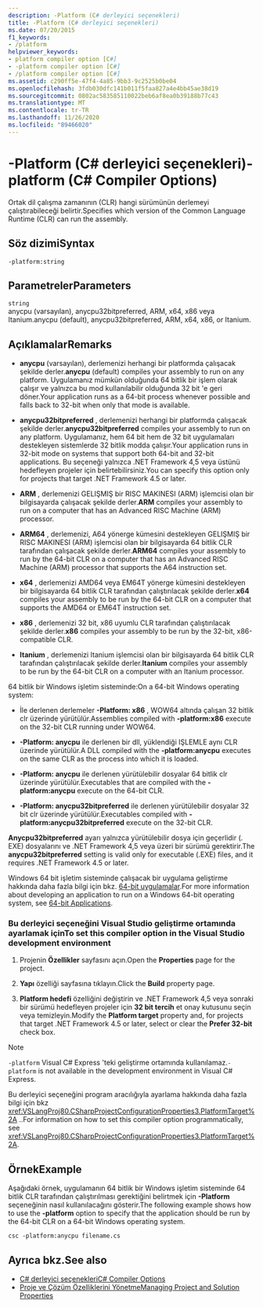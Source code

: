 ```yaml
---
description: -Platform (C# derleyici seçenekleri)
title: -Platform (C# derleyici seçenekleri)
ms.date: 07/20/2015
f1_keywords:
- /platform
helpviewer_keywords:
- platform compiler option [C#]
- -platform compiler option [C#]
- /platform compiler option [C#]
ms.assetid: c290ff5e-47f4-4a85-9bb3-9c2525b0be04
ms.openlocfilehash: 3fdb030dfc141b011f5faa827a4e4bb45ae38d19
ms.sourcegitcommit: 0802ac583585110022beb6af8ea0b39188b77c43
ms.translationtype: MT
ms.contentlocale: tr-TR
ms.lasthandoff: 11/26/2020
ms.locfileid: "89466020"
---
```

# <a name="-platform-c-compiler-options"></a><span data-ttu-id="31dcd-103">-Platform (C# derleyici seçenekleri)</span><span class="sxs-lookup"><span data-stu-id="31dcd-103">-platform (C# Compiler Options)</span></span>

<span data-ttu-id="31dcd-104">Ortak dil çalışma zamanının (CLR) hangi sürümünün derlemeyi çalıştırabileceği belirtir.</span><span class="sxs-lookup"><span data-stu-id="31dcd-104">Specifies which version of the Common Language Runtime (CLR) can run the assembly.</span></span>

## <a name="syntax"></a><span data-ttu-id="31dcd-105">Söz dizimi</span><span class="sxs-lookup"><span data-stu-id="31dcd-105">Syntax</span></span>

```console
-platform:string
```

## <a name="parameters"></a><span data-ttu-id="31dcd-106">Parametreler</span><span class="sxs-lookup"><span data-stu-id="31dcd-106">Parameters</span></span>

`string` \
<span data-ttu-id="31dcd-107">anycpu (varsayılan), anycpu32bitpreferred, ARM, x64, x86 veya Itanium.</span><span class="sxs-lookup"><span data-stu-id="31dcd-107">anycpu (default), anycpu32bitpreferred, ARM, x64, x86, or Itanium.</span></span>

## <a name="remarks"></a><span data-ttu-id="31dcd-108">Açıklamalar</span><span class="sxs-lookup"><span data-stu-id="31dcd-108">Remarks</span></span>

- <span data-ttu-id="31dcd-109">**anycpu** (varsayılan), derlemenizi herhangi bir platformda çalışacak şekilde derler.</span><span class="sxs-lookup"><span data-stu-id="31dcd-109">**anycpu** (default) compiles your assembly to run on any platform.</span></span> <span data-ttu-id="31dcd-110">Uygulamanız mümkün olduğunda 64 bitlik bir işlem olarak çalışır ve yalnızca bu mod kullanılabilir olduğunda 32 bit 'e geri döner.</span><span class="sxs-lookup"><span data-stu-id="31dcd-110">Your application runs as a 64-bit process whenever possible and falls back to 32-bit when only that mode is available.</span></span>

- <span data-ttu-id="31dcd-111">**anycpu32bitpreferred** , derlemenizi herhangi bir platformda çalışacak şekilde derler.</span><span class="sxs-lookup"><span data-stu-id="31dcd-111">**anycpu32bitpreferred** compiles your assembly to run on any platform.</span></span> <span data-ttu-id="31dcd-112">Uygulamanız, hem 64 bit hem de 32 bit uygulamaları destekleyen sistemlerde 32 bitlik modda çalışır.</span><span class="sxs-lookup"><span data-stu-id="31dcd-112">Your application runs in 32-bit mode on systems that support both 64-bit and 32-bit applications.</span></span> <span data-ttu-id="31dcd-113">Bu seçeneği yalnızca .NET Framework 4,5 veya üstünü hedefleyen projeler için belirtebilirsiniz.</span><span class="sxs-lookup"><span data-stu-id="31dcd-113">You can specify this option only for projects that target .NET Framework 4.5 or later.</span></span>

- <span data-ttu-id="31dcd-114">**ARM** , derlemenizi GELIŞMIŞ bir RISC MAKINESI (ARM) işlemcisi olan bir bilgisayarda çalışacak şekilde derler.</span><span class="sxs-lookup"><span data-stu-id="31dcd-114">**ARM** compiles your assembly to run on a computer that has an Advanced RISC Machine (ARM) processor.</span></span>

- <span data-ttu-id="31dcd-115">**ARM64** , derlemenizi, A64 yönerge kümesini destekleyen GELIŞMIŞ bir RISC MAKINESI (ARM) işlemcisi olan bir bilgisayarda 64 bitlik CLR tarafından çalışacak şekilde derler.</span><span class="sxs-lookup"><span data-stu-id="31dcd-115">**ARM64** compiles your assembly to run by the 64-bit CLR on a computer that has an Advanced RISC Machine (ARM) processor that supports the A64 instruction set.</span></span>

- <span data-ttu-id="31dcd-116">**x64** , derlemenizi AMD64 veya EM64T yönerge kümesini destekleyen bir bilgisayarda 64 bitlik CLR tarafından çalıştırılacak şekilde derler.</span><span class="sxs-lookup"><span data-stu-id="31dcd-116">**x64** compiles your assembly to be run by the 64-bit CLR on a computer that supports the AMD64 or EM64T instruction set.</span></span>

- <span data-ttu-id="31dcd-117">**x86** , derlemenizi 32 bit, x86 uyumlu CLR tarafından çalıştırılacak şekilde derler.</span><span class="sxs-lookup"><span data-stu-id="31dcd-117">**x86** compiles your assembly to be run by the 32-bit, x86-compatible CLR.</span></span>

- <span data-ttu-id="31dcd-118">**Itanium** , derlemenizi Itanium işlemcisi olan bir bilgisayarda 64 bitlik CLR tarafından çalıştırılacak şekilde derler.</span><span class="sxs-lookup"><span data-stu-id="31dcd-118">**Itanium** compiles your assembly to be run by the 64-bit CLR on a computer with an Itanium processor.</span></span>

<span data-ttu-id="31dcd-119">64 bitlik bir Windows işletim sisteminde:</span><span class="sxs-lookup"><span data-stu-id="31dcd-119">On a 64-bit Windows operating system:</span></span>

- <span data-ttu-id="31dcd-120">İle derlenen derlemeler **-Platform: x86** , WOW64 altında çalışan 32 bitlik clr üzerinde yürütülür.</span><span class="sxs-lookup"><span data-stu-id="31dcd-120">Assemblies compiled with **-platform:x86** execute on the 32-bit CLR running under WOW64.</span></span>

- <span data-ttu-id="31dcd-121">**-Platform: anycpu** ile derlenen bir dll, yüklendiği IŞLEMLE aynı CLR üzerinde yürütülür.</span><span class="sxs-lookup"><span data-stu-id="31dcd-121">A DLL compiled with the **-platform:anycpu** executes on the same CLR as the process into which it is loaded.</span></span>

- <span data-ttu-id="31dcd-122">**-Platform: anycpu** ile derlenen yürütülebilir dosyalar 64 bitlik clr üzerinde yürütülür.</span><span class="sxs-lookup"><span data-stu-id="31dcd-122">Executables that are compiled with the **-platform:anycpu** execute on the 64-bit CLR.</span></span>

- <span data-ttu-id="31dcd-123">**-Platform: anycpu32bitpreferred** ile derlenen yürütülebilir dosyalar 32 bit clr üzerinde yürütülür.</span><span class="sxs-lookup"><span data-stu-id="31dcd-123">Executables compiled with **-platform:anycpu32bitpreferred** execute on the 32-bit CLR.</span></span>

<span data-ttu-id="31dcd-124">**Anycpu32bitpreferred** ayarı yalnızca yürütülebilir dosya için geçerlidir (. EXE) dosyalarını ve .NET Framework 4,5 veya üzeri bir sürümü gerektirir.</span><span class="sxs-lookup"><span data-stu-id="31dcd-124">The **anycpu32bitpreferred** setting is valid only for executable (.EXE) files, and it requires .NET Framework 4.5 or later.</span></span>

<span data-ttu-id="31dcd-125">Windows 64 bit işletim sisteminde çalışacak bir uygulama geliştirme hakkında daha fazla bilgi için bkz. [64-bit uygulamalar](../../../framework/64-bit-apps.md).</span><span class="sxs-lookup"><span data-stu-id="31dcd-125">For more information about developing an application to run on a Windows 64-bit operating system, see [64-bit Applications](../../../framework/64-bit-apps.md).</span></span>

### <a name="to-set-this-compiler-option-in-the-visual-studio-development-environment"></a><span data-ttu-id="31dcd-126">Bu derleyici seçeneğini Visual Studio geliştirme ortamında ayarlamak için</span><span class="sxs-lookup"><span data-stu-id="31dcd-126">To set this compiler option in the Visual Studio development environment</span></span>

1. <span data-ttu-id="31dcd-127">Projenin **Özellikler** sayfasını açın.</span><span class="sxs-lookup"><span data-stu-id="31dcd-127">Open the **Properties** page for the project.</span></span>

2. <span data-ttu-id="31dcd-128">**Yapı** özelliği sayfasına tıklayın.</span><span class="sxs-lookup"><span data-stu-id="31dcd-128">Click the **Build** property page.</span></span>

3. <span data-ttu-id="31dcd-129">**Platform hedefi** özelliğini değiştirin ve .NET Framework 4,5 veya sonraki bir sürümü hedefleyen projeler için **32 bit tercih** et onay kutusunu seçin veya temizleyin.</span><span class="sxs-lookup"><span data-stu-id="31dcd-129">Modify the **Platform target** property and, for projects that target .NET Framework 4.5 or later, select or clear the **Prefer 32-bit** check box.</span></span>

> [!NOTE]
> <span data-ttu-id="31dcd-130">`-platform` Visual C# Express 'teki geliştirme ortamında kullanılamaz.</span><span class="sxs-lookup"><span data-stu-id="31dcd-130">`-platform` is not available in the development environment in Visual C# Express.</span></span>

<span data-ttu-id="31dcd-131">Bu derleyici seçeneğini program aracılığıyla ayarlama hakkında daha fazla bilgi için bkz <xref:VSLangProj80.CSharpProjectConfigurationProperties3.PlatformTarget%2A> ..</span><span class="sxs-lookup"><span data-stu-id="31dcd-131">For information on how to set this compiler option programmatically, see <xref:VSLangProj80.CSharpProjectConfigurationProperties3.PlatformTarget%2A>.</span></span>

## <a name="example"></a><span data-ttu-id="31dcd-132">Örnek</span><span class="sxs-lookup"><span data-stu-id="31dcd-132">Example</span></span>

<span data-ttu-id="31dcd-133">Aşağıdaki örnek, uygulamanın 64 bitlik bir Windows işletim sisteminde 64 bitlik CLR tarafından çalıştırılması gerektiğini belirtmek için **-Platform** seçeneğinin nasıl kullanılacağını gösterir.</span><span class="sxs-lookup"><span data-stu-id="31dcd-133">The following example shows how to use the **-platform** option to specify that the application should be run by the 64-bit CLR on a 64-bit Windows operating system.</span></span>

```console
csc -platform:anycpu filename.cs
```

## <a name="see-also"></a><span data-ttu-id="31dcd-134">Ayrıca bkz.</span><span class="sxs-lookup"><span data-stu-id="31dcd-134">See also</span></span>

- [<span data-ttu-id="31dcd-135">C# derleyici seçenekleri</span><span class="sxs-lookup"><span data-stu-id="31dcd-135">C# Compiler Options</span></span>](index.md)
- [<span data-ttu-id="31dcd-136">Proje ve Çözüm Özelliklerini Yönetme</span><span class="sxs-lookup"><span data-stu-id="31dcd-136">Managing Project and Solution Properties</span></span>](/visualstudio/ide/managing-project-and-solution-properties)

